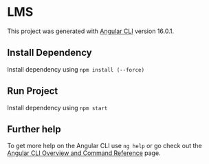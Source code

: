 # LMS

This project was generated with [Angular CLI](https://github.com/angular/angular-cli) version 16.0.1.

## Install Dependency

Install dependency using  `npm install (--force)`

## Run Project

Install dependency using  `npm start`


## Further help

To get more help on the Angular CLI use `ng help` or go check out the [Angular CLI Overview and Command Reference](https://angular.io/cli) page.
